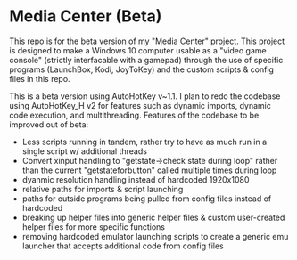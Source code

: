 # Media Center (Beta)

This repo is for the beta version of my "Media Center" project. This project is designed to make a Windows 10 computer usable as a "video game console" (strictly interfacable with a gamepad) through the use of specific programs (LaunchBox, Kodi, JoyToKey) and the custom scripts & config files in this repo.

This is a beta version using AutoHotKey v~1.1. I plan to redo the codebase using AutoHotKey_H v2 for features such as dynamic imports, dynamic code execution, and multithreading. 
Features of the codebase to be improved out of beta:
- Less scripts running in tandem, rather try to have as much run in a single script w/ additional threads
- Convert xinput handling to "getstate->check state during loop" rather than the current "getstateforbutton" called multiple times during loop
- dyanmic resolution handling instead of hardcoded 1920x1080
- relative paths for imports & script launching
- paths for outside programs being pulled from config files instead of hardcoded
- breaking up helper files into generic helper files & custom user-created helper files for more specific functions
- removing hardcoded emulator launching scripts to create a generic emu launcher that accepts additional code from config files

